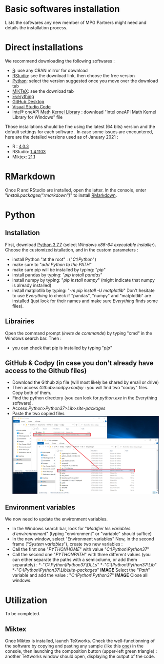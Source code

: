 # Basic softwares installation
Lists the softwares any new member of MPG Partners might need and details the installation process.

# Direct installations
We recommend downloading the following softwares :
* [R](https://www.r-project.org): use any CRAN mirror for download
* [RStudio](https://rstudio.com): see the download link, then choose the free version
* [Python](https://www.python.org): select the version suggested once you move over the download tab
* [MiKTeX](https://miktex.org): see the download tab
* [Everything](https://www.voidtools.com/downloads/)
* [GitHub Desktop](https://desktop.github.com)
* [Visual Studio Code](https://code.visualstudio.com)
* [Intel® oneAPI Math Kernel Library](https://software.intel.com/content/www/us/en/develop/articles/oneapi-standalone-components.html#onemkl) : download "Intel oneAPI Math Kernel Library for Windows" file

Those installations should be fine using the latest (64 bits) version and the default settings for each software .
In case some issues are encountered, here are the detailed versions used as of January 2021 :
* R : [4.0.3](https://cran.rstudio.com)
* RStudio: [1.4.1103](https://rstudio.com/products/rstudio/release-notes/)
* Miktex: [21.1](https://miktex.org/download)

# RMarkdown
Once R and RStudio are installed, open the latter.
In the console, enter "*install.packages("rmarkdown")*" to install [RMarkdown](https://rmarkdown.rstudio.com/index.html).

# Python

## Installation
First, download [Python 3.7.7](https://www.python.org/downloads/release/python-377/) (select *Windows x86-64 executable installer*).
Choose the customized istallation, and in the custom parameters :
* install Python "at the root" : ("*C:\Python*")
* make sure to "*add Python to the PATH*"
* make sure pip will be installed by typing: "*pip*"
* install pandas by typing: "*pip install pandas*"
* install numpy by typing: "*pip install numpy*" (might indicate that numpy is already installed)
* install matplotlib by typing: "*-m pip install -U matplotlib*"
Don't hesitate to use *Everything* to check if "pandas", "numpy" and "matplotlib" are installed (just look for their names and make sure *Everything* finds some files).

## Librairies
Open the command prompt (*invite de commande*) by typing "cmd" in the Windows search bar.
Then :
* you can check that pip is installed by typing "*pip*"

## GitHub & Codpy (in case you don't already have access to the Github files)
* Download the Github zip file (will most likely be shared by email or drive)
* Then access *Github>codpy>codpy* : you will find two "codpy" files. Copy both of them.
* Find the python directory (you can look for *python.exe* in the Everything software).
* Access *Python>Python37>Lib>site-packages*
* Paste the two copied files
![alt text](https://github.com/Eich-Barry-mpg/Basic-softwares-installation/blob/main/Transfert%20codpy.png)

## Environment variables
We now need to update the environment variables.
* In the Windows search bar, look for "*Modifier les variables d'environnement*" (typing "environment" or "variable" should suffice)
* In the new window, select "Environment variables"
Now, in the second frame ("*System variables*"), create two new variables :
* Call the first one "*PYTHONHOME*" with value "*C:\Python\Python37*"
* Call the second one "*PYTHONPATH*" with three different values (you can either separate the paths with a semicolumn, or add them separately) :
    *-"*C:\Python\Python37\DLLs*"
    *-"*C:\Python\Python37\Lib*"
    *-"*C:\Python\Python37\Lib\site-packages*"
**IMAGE**
Select the "*Path*" variable and add the value : "*C:\Python\Python37*"
**IMAGE**
Close all windows.

# Utilization
To be completed.

## Miktex
Once Miktex is installed, launch TeXworks.
Check the well-functionning of the software by copying and pasting any sample (like this [one](https://tug.org/TUGboat/sampleart.ltx)) in the console, then launching the composition button (upper-left green triangle) : another TeXworks window should open, displaying the output of the code.
